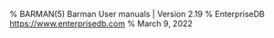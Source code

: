 % BARMAN(5) Barman User manuals | Version 2.19
% EnterpriseDB <https://www.enterprisedb.com>
% March 9, 2022
